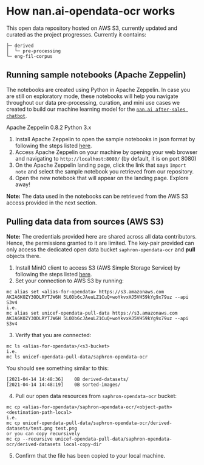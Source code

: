 # How nan.ai-opendata-ocr works

This open data repository hosted on AWS S3, currently updated and curated as the project progresses. Currently it contains:

```
├─ derived
│  └─ pre-processing
└─ eng-fil-corpus
```

## Running sample notebooks (Apache Zeppelin)
The notebooks are created using Python in Apache Zeppelin. In case you are still on exploratory mode, these notebooks will help you navigate throughout our data pre-processing, curation, and mini use cases we created to build our machine learning model for the [`nan.ai after-sales chatbot`](https://github.com/Saphron-Asia/nan.ai-ml-nlu).

Apache Zeppelin 0.8.2
Python 3.x

1. Install Apache Zeppelin to open the sample notebooks in json format by following the steps listed [here](http://zeppelin.incubator.apache.org/docs/0.8.0/quickstart/install.html).
2. Access Apache Zeppelin on your machine by opening your web browser and navigating to `http://localhost:8080/` (by default, it is on port 8080)
3. On the Apache Zeppelin landing page, click the link that says `Import note` and select the sample notebook you retrieved from our repository.  
4. Open the new notebook that will appear on the landing page. Explore away!

**Note:** The data used in the notebooks can be retrieved from the AWS S3 access provided in the next section.

## Pulling data data from sources (AWS S3)

**Note:** The credentials provided here are shared across all data contributors. Hence, the permissions granted to it are limited. The key-pair provided can only access the dedicated open data bucket `saphron-opendata-ocr` and **pull** objects there. 

1. Install MinIO client to access S3 (AWS Simple Storage Service) by following the steps listed [here](https://docs.min.io/docs/minio-client-complete-guide).
2. Set your connection to AWS S3 by running: 
  ```
  mc alias set <alias-for-opendata> https://s3.amazonaws.com AKIA6KOZY3ODLRYTJW6H 5L0Db6cJAeuLZ1CuQ+woYkvxHJ5VH59kYg9x79uz --api S3v4
  i.e.
  mc alias set unicef-opendata-pull-data https://s3.amazonaws.com AKIA6KOZY3ODLRYTJW6H 5L0Db6cJAeuLZ1CuQ+woYkvxHJ5VH59kYg9x79uz --api S3v4
  ```
3. Verify that you are connected:
  ```
  mc ls <alias-for-opendata>/<s3-bucket>
  i.e. 
  mc ls unicef-opendata-pull-data/saphron-opendata-ocr
  ```
  You should see something similar to this: 
  ```
  [2021-04-14 14:48:36]    0B derived-datasets/
  [2021-04-14 14:48:19]    0B sorted-images/
  ```
4. Pull our open data resources from `saphron-opendata-ocr` bucket:
  ```
  mc cp <alias-for-opendata>/saphron-opendata-ocr/<object-path> <destination-path-local>
  i.e.
  mc cp unicef-opendata-pull-data/saphron-opendata-ocr/derived-datasets/test.png test.png
  or you can copy recursively
  mc cp --recursive unicef-opendata-pull-data/saphron-opendata-ocr/derived-datasets local-copy-dir
  ```
5. Confirm that the file has been copied to your local machine.
